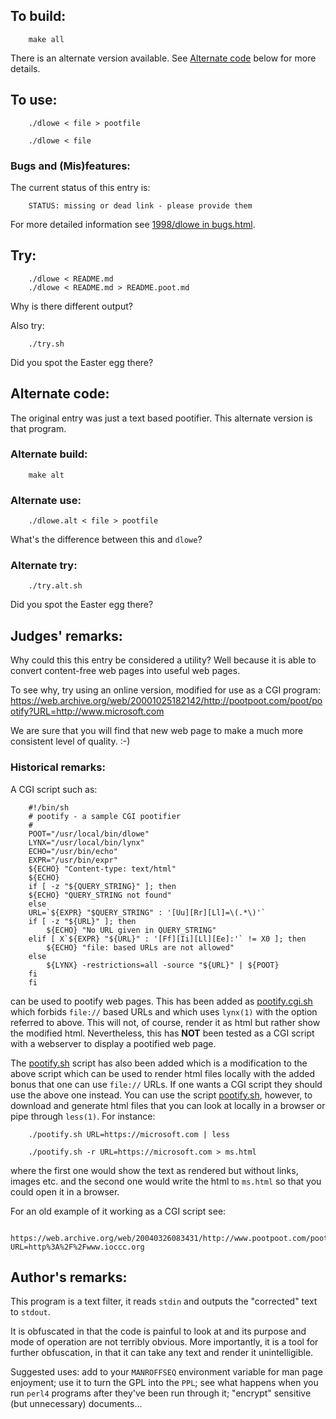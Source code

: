 ## To build:

``` <!---sh-->
    make all
```

There is an alternate version available. See [Alternate code](#alternate-code)
below for more details.


## To use:

``` <!---sh-->
    ./dlowe < file > pootfile

    ./dlowe < file
```


### Bugs and (Mis)features:

The current status of this entry is:

```
    STATUS: missing or dead link - please provide them
```

For more detailed information see [1998/dlowe in bugs.html](../../bugs.html#1998_dlowe).


## Try:

``` <!---sh-->
    ./dlowe < README.md
    ./dlowe < README.md > README.poot.md
```

Why is there different output?

Also try:

``` <!---sh-->
    ./try.sh
```

Did you spot the Easter egg there?


## Alternate code:

The original entry was just a text based pootifier. This alternate version is
that program.


### Alternate build:

``` <!---sh-->
    make alt
```


### Alternate use:

```
    ./dlowe.alt < file > pootfile
```

What's the difference between this and `dlowe`?


### Alternate try:

``` <!---sh-->
    ./try.alt.sh
```

Did you spot the Easter egg there?


## Judges' remarks:

Why could this this entry be considered a utility?  Well because it
is able to convert content-free web pages into useful web pages.

To see why, try using an online version, modified for use as
a CGI program: <https://web.archive.org/web/20001025182142/http://pootpoot.com/poot/pootify?URL=http://www.microsoft.com>

We are sure that you will find that new web page to make a much
more consistent level of quality.  :-)


### Historical remarks:

A CGI script such as:

``` <!---sh-->
    #!/bin/sh
    # pootify - a sample CGI pootifier
    #
    POOT="/usr/local/bin/dlowe"
    LYNX="/usr/local/bin/lynx"
    ECHO="/usr/bin/echo"
    EXPR="/usr/bin/expr"
    ${ECHO} "Content-type: text/html"
    ${ECHO}
    if [ -z "${QUERY_STRING}" ]; then
	${ECHO} "QUERY_STRING not found"
    else
	URL=`${EXPR} "$QUERY_STRING" : '[Uu][Rr][Ll]=\(.*\)'`
	if [ -z "${URL}" ]; then
	    ${ECHO} "No URL given in QUERY_STRING"
	elif [ X`${EXPR} "${URL}" : '[Ff][Ii][Ll][Ee]:'` != X0 ]; then
	    ${ECHO} "file: based URLs are not allowed"
	else
	    ${LYNX} -restrictions=all -source "${URL}" | ${POOT}
	fi
    fi
```

can be used to pootify web pages. This has been added as
[pootify.cgi.sh](%%REPO_URL%%/1998/dlowe/pootify.cgi.sh) which forbids `file://` based URLs and which
uses `lynx(1)` with the option referred to above. This will not, of course,
render it as html but rather show the modified html. Nevertheless, this has
**NOT** been tested as a CGI script with a webserver to display a pootified web
page.

The [pootify.sh](%%REPO_URL%%/1998/dlowe/pootify.sh) script has also been added which is a modification
to the above script which can be used to render html files locally with the
added bonus that one can use `file://` URLs. If one wants a CGI script they
should use the above one instead. You can use the script
[pootify.sh](%%REPO_URL%%/1998/dlowe/pootify.sh), however, to download and generate html files that you
can look at locally in a browser or pipe through `less(1)`. For instance:

``` <!---sh-->
    ./pootify.sh URL=https://microsoft.com | less

    ./pootify.sh -r URL=https://microsoft.com > ms.html
```

where the first one would show the text as rendered but without links, images
etc. and the second one would write the html to `ms.html` so that you could open
it in a browser.

For an old example of it working as a CGI script see:

``` <!---sh-->
    https://web.archive.org/web/20040326083431/http://www.pootpoot.com/poot/pootify/?URL=http%3A%2F%2Fwww.ioccc.org
```


## Author's remarks:

This program is a text filter, it reads `stdin` and outputs the
"corrected" text to `stdout`.

It is obfuscated in that the code is painful to look at and
its purpose and mode of operation are not terribly obvious.
More importantly, it is a tool for further obfuscation, in that it
can take any text and render it unintelligible.

Suggested uses: add to your `MANROFFSEQ` environment variable for man page
enjoyment; use it to turn the GPL into the `PPL`; see what happens when you
run `perl4` programs after they've been run through it; "encrypt" sensitive
(but unnecessary) documents...


<!--

    Copyright © 1984-2024 by Landon Curt Noll. All Rights Reserved.

    You are free to share and adapt this file under the terms of this license:

        Creative Commons Attribution-ShareAlike 4.0 International (CC BY-SA 4.0)

    For more information, see:

        https://creativecommons.org/licenses/by-sa/4.0/

-->
